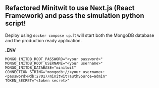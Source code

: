 ## Refactored Minitwit to use Next.js (React Framework) and pass the simulation python script!

Deploy using ``docker compose up``. It will start both the MongoDB database and the production ready application.

**.ENV**
```
MONGO_INITDB_ROOT_PASSWORD="<your password>"
MONGO_INITDB_ROOT_USERNAME="<your username>"
MONGO_INITDB_DATABASE="minitwit"
CONNECTION_STRING="mongodb://<your username>:<password>@db:27017/minitwit?authSource=admin"
TOKEN_SECRET="<token secret>"
```

